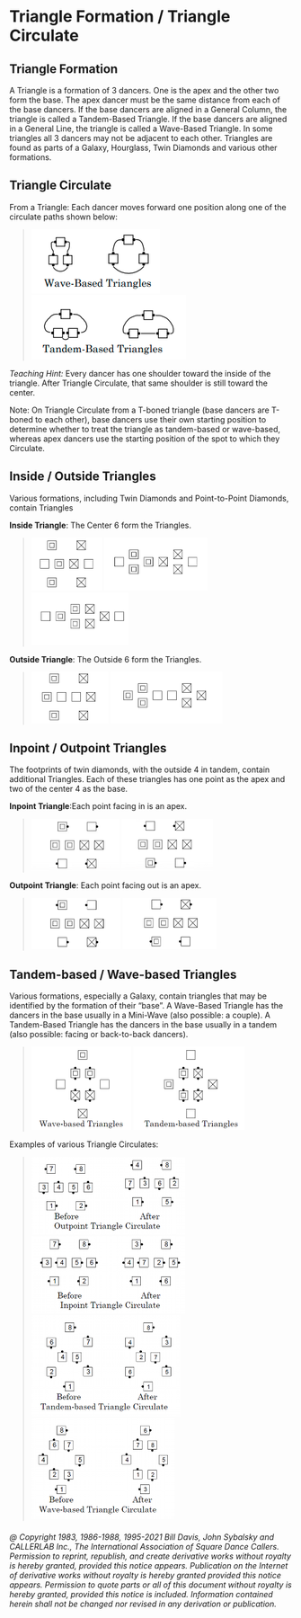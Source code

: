 
# Triangle Formation / Triangle Circulate

## Triangle Formation

A Triangle is a formation of 3 dancers. One is the apex and the other two form the base.
The apex dancer must be the same distance from each of the base dancers. If the base
dancers are aligned in a General Column, the triangle is called a Tandem-Based Triangle. If the base
dancers are aligned in a General Line, the triangle is called a Wave-Based Triangle. In some triangles all 3
dancers may not be adjacent to each other. Triangles are found as parts of a Galaxy,
Hourglass, Twin Diamonds and various other formations.

## Triangle Circulate
From a Triangle: Each dancer moves forward one position
along one of the circulate paths shown below:

> 
> ![alt](triangle_circulate_1a.png)
> ![alt](triangle_circulate_1b.png)
> 

*Teaching Hint:* Every dancer has one shoulder toward the
inside of the triangle. After Triangle Circulate, that same
shoulder is still toward the center.

Note: On Triangle Circulate from a T-boned triangle (base dancers are T-boned to each other), base dancers
use their own starting position to determine whether to treat the triangle as tandem-based or wave-based,
whereas apex dancers use the starting position of the spot to which they Circulate.

## Inside / Outside Triangles
Various formations, including Twin Diamonds and Point-to-Point Diamonds, contain Triangles

**Inside Triangle**: The Center 6 form the Triangles.

> 
> ![alt](triangle_1a.png)
> ![alt](triangle_1b.png)
> ![alt](triangle_1c.png)
> 

**Outside Triangle**: The Outside 6 form the Triangles.

> 
> ![alt](triangle_2a.png)
> ![alt](triangle_2b.png)
> 

## Inpoint / Outpoint Triangles
The footprints of twin diamonds, with the outside 4 in tandem, contain additional Triangles. Each of
these triangles has one point as the apex and two of the center 4 as the base.

**Inpoint Triangle**:Each point facing in is an apex.

> 
> ![alt](triangle_3a.png)
> ![alt](triangle_3b.png)
> 

**Outpoint Triangle**: Each point facing out is an apex.

> 
> ![alt](triangle_4a.png)
> ![alt](triangle_4b.png)
> 

## Tandem-based / Wave-based Triangles
Various formations, especially a Galaxy, contain triangles that may be
identified by the formation of their “base”. A Wave-Based Triangle has
the dancers in the base usually in a Mini-Wave (also possible: a
couple). A Tandem-Based Triangle has the dancers in the base usually in
a tandem (also possible: facing or back-to-back dancers).

> 
> ![alt](triangle_5a.png)
> ![alt](triangle_5b.png)
> 

Examples of various Triangle Circulates:

> 
> ![alt](triangle_6a.png)
> ![alt](triangle_6b.png)
> ![alt](triangle_6c.png)
> ![alt](triangle_6d.png)
> 

###### @ Copyright 1983, 1986-1988, 1995-2021 Bill Davis, John Sybalsky and CALLERLAB Inc., The International Association of Square Dance Callers. Permission to reprint, republish, and create derivative works without royalty is hereby granted, provided this notice appears. Publication on the Internet of derivative works without royalty is hereby granted provided this notice appears. Permission to quote parts or all of this document without royalty is hereby granted, provided this notice is included. Information contained herein shall not be changed nor revised in any derivation or publication.
